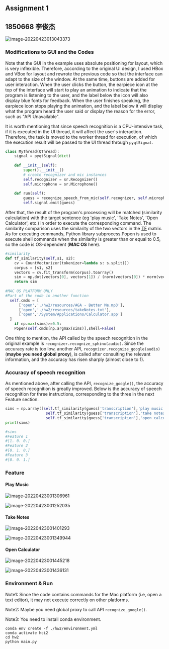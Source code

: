 

## Assignment 1

## 1850668 李俊杰

![image-20220423013043373](https://tva1.sinaimg.cn/large/e6c9d24ely1h1j18i896zj20gy0skjsu.jpg)

### Modifications to GUI and the Codes

Note that the GUI in the example uses absolute positioning for layout, which is very inflexible. Therefore, according to the original UI design, I used HBox and VBox for layout and rewrote the previous code so that the interface can adapt to the size of the window. At the same time, buttons are added for user interaction. When the user clicks the button, the earpiece icon at the top of the interface will start to play an animation to indicate that the program is listening to the user, and the label below the icon will also display blue fonts for feedback. When the user finishes speaking, the earpiece icon stops playing the animation, and the label below it will display what the program heard the user said or display the reason for the error, such as "API Unavailable".

It is worth mentioning that since speech recognition is a CPU-intensive task, if it is executed in the UI thread, it will affect the user's interaction. Therefore, the task is moved to the worker thread for execution, of which the execution result will be passed to the UI thread through `pyqtSignal`.

```python
class MyThread(QThread):
    signal = pyqtSignal(dict)
    
    def __init__(self):
        super().__init__()
        # create recognizer and mic instances
        self.recognizer = sr.Recognizer()
        self.microphone = sr.Microphone()
    
    def run(self):
        guess = recognize_speech_from_mic(self.recognizer, self.microphone)
        self.signal.emit(guess)
```

After that, the result of the program's processing will be matched (similarity calculation) with the target sentence (eg 'play music', 'Take Notes', 'Open Calculator', etc.) in order to execute the corresponding command. The similarity comparison uses the similarity of the two vectors in the [TF](https://cloud.tencent.com/developer/article/1145941) matrix. As for executing commands, Python library subprocess.Popen is used to execute shell commands when the similarity is greater than or equal to 0.5, so the code is OS-dependent (**MAC OS** here).

```python
#similarity
def tf_similarity(self,s1, s2):
  	cv = CountVectorizer(tokenizer=lambda s: s.split())
  	corpus = [s1, s2]
  	vectors = cv.fit_transform(corpus).toarray()
  	sim = np.dot(vectors[0], vectors[1]) / (norm(vectors[0]) * norm(vectors[1]))
  	return sim
  
#MAC OS PLATFORM ONLY
#Part of the code in another function
  self.cmds = [
      ['open','./hw2/resources/AGA - Better Me.mp3'],
      ['open','./hw2/resources/takeNotes.txt'],
      ['open','/System/Applications/Calculator.app']
  ]
	if np.max(sims)>=0.5:
    Popen(self.cmds[np.argmax(sims)],shell=False)
```

One thing to mention, the API called by the speech recognition in the original example is `recognizer.recognize_sphinx(audio)`. Since the accuracy rate is too low, another API, `recognizer.recognize_google(audio)`(**maybe you need global proxy**), is called after consulting the relevant information, and the accuracy has risen sharply (almost close to 1).

### Accuracy of speech recognition

As mentioned above, after calling the API, `recognize_google()`, the accuracy of speech recognition is greatly improved. Below is the accuracy of speech recognition for three instructions, corresponding to the three in the next Feature section.

```python
sims = np.array([self.tf_similarity(guess['transcription'],'play music'),
                  self.tf_similarity(guess['transcription'],'take notes'),
                  self.tf_similarity(guess['transcription'],'open calculator')],dtype=np.float32)
print(sims)

#sims
#Feature 1
#[1. 0. 0.]
#Feature 2
#[0. 1. 0.]
#Feature 3
#[0. 0. 1.]
```

### Feature

####  Play Music

![image-20220423001306961](https://tva1.sinaimg.cn/large/e6c9d24ely1h1j18lcpjnj205c01gdfm.jpg)

![image-20220423001252035](https://tva1.sinaimg.cn/large/e6c9d24ely1h1j18n0ltaj219j0u0q96.jpg)



#### Take Notes

![image-20220423001401293](https://tva1.sinaimg.cn/large/e6c9d24ely1h1j18r07kcj206001ct8h.jpg)

![image-20220423001349944](https://tva1.sinaimg.cn/large/e6c9d24ely1h1j18op86kj216w0sodim.jpg)

#### Open Calculator

![image-20220423001445218](https://tva1.sinaimg.cn/large/e6c9d24ely1h1j18tsthtj205o01ajr5.jpg)

![image-20220423001436131](https://tva1.sinaimg.cn/large/e6c9d24ely1h1j18vqo0kj20ua0scmzt.jpg)



### Environment & Run

Note1: Since the code contains commands for the Mac platform (i.e, open a text editor), it may not execute correctly on other platforms.

Note2: Maybe you need global proxy to call API `recognize_google()`.

Note3: You need to install conda environment.

```shell
conda env create -f ./hw2/environment.yml
conda activate hci2
cd hw2
python main.py
```





